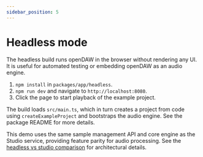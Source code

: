 ```yaml
---
sidebar_position: 5
---
```


# Headless mode

The headless build runs openDAW in the browser without rendering any UI. It is
useful for automated testing or embedding openDAW as an audio engine.

1. `npm install` in `packages/app/headless`.
2. `npm run dev` and navigate to `http://localhost:8080`.
3. Click the page to start playback of the example project.

The build loads `src/main.ts`, which in turn creates a project from code using
`createExampleProject` and bootstraps the audio engine. See the package README
for more details.


This demo uses the same sample management API and core engine as the Studio service, providing feature parity for audio processing. See the [headless vs studio comparison](../../docs-dev/architecture/headless-vs-studio.md) for architectural details.

